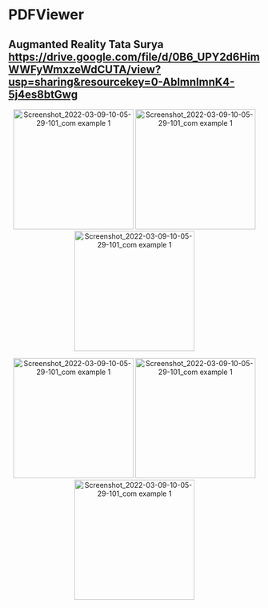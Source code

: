 # PDFViewer

Augmanted Reality Tata Surya
https://drive.google.com/file/d/0B6_UPY2d6HimWWFyWmxzeWdCUTA/view?usp=sharing&resourcekey=0-AblmnlmnK4-5j4es8btGwg
----------------------------

<p align="center">
<img width="240" alt="Screenshot_2022-03-09-10-05-29-101_com example 1" src="https://user-images.githubusercontent.com/32328761/168964101-ec1c172a-f0fe-4ea2-b503-f58509956df4.png">
  <img width="240" alt="Screenshot_2022-03-09-10-05-29-101_com example 1" src="https://user-images.githubusercontent.com/32328761/168964234-7669f13a-b95a-4918-b2b1-ec578fb26d4a.png">
  <img width="240" alt="Screenshot_2022-03-09-10-05-29-101_com example 1" src="https://user-images.githubusercontent.com/32328761/168964289-4cd382a1-da08-4a04-a20f-2864510d5061.png">
  <p align="center">
  <img width="240" alt="Screenshot_2022-03-09-10-05-29-101_com example 1" src="https://user-images.githubusercontent.com/32328761/168964335-d0477791-83ea-4b2c-9340-fb74b576cafe.png">
  <img width="240" alt="Screenshot_2022-03-09-10-05-29-101_com example 1" src="https://user-images.githubusercontent.com/32328761/168964405-fe0253b6-8b81-4562-99c1-7ed38cdd8cd6.png">
  <img width="240" alt="Screenshot_2022-03-09-10-05-29-101_com example 1" src="https://user-images.githubusercontent.com/32328761/168964632-8dab0640-bce5-43f2-a466-79e612e3ac68.png">
  
 
